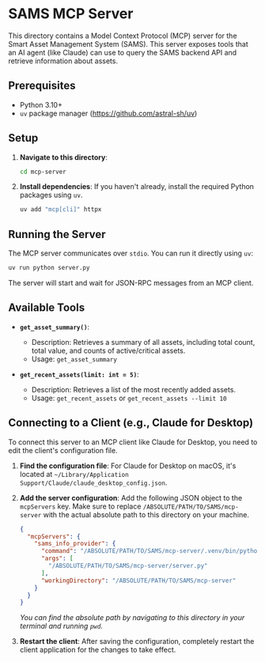 # SAMS MCP Server

This directory contains a Model Context Protocol (MCP) server for the Smart Asset Management System (SAMS).
This server exposes tools that an AI agent (like Claude) can use to query the SAMS backend API and retrieve information about assets.

## Prerequisites

- Python 3.10+
- `uv` package manager (https://github.com/astral-sh/uv)

## Setup

1.  **Navigate to this directory**:
    ```bash
    cd mcp-server
    ```

2.  **Install dependencies**:
    If you haven't already, install the required Python packages using `uv`.
    ```bash
    uv add "mcp[cli]" httpx
    ```

## Running the Server

The MCP server communicates over `stdio`. You can run it directly using `uv`:

```bash
uv run python server.py
```

The server will start and wait for JSON-RPC messages from an MCP client.

## Available Tools

-   **`get_asset_summary()`**:
    -   Description: Retrieves a summary of all assets, including total count, total value, and counts of active/critical assets.
    -   Usage: `get_asset_summary`

-   **`get_recent_assets(limit: int = 5)`**:
    -   Description: Retrieves a list of the most recently added assets.
    -   Usage: `get_recent_assets` or `get_recent_assets --limit 10`

## Connecting to a Client (e.g., Claude for Desktop)

To connect this server to an MCP client like Claude for Desktop, you need to edit the client's configuration file.

1.  **Find the configuration file**: For Claude for Desktop on macOS, it's located at `~/Library/Application Support/Claude/claude_desktop_config.json`.

2.  **Add the server configuration**: Add the following JSON object to the `mcpServers` key. Make sure to replace `/ABSOLUTE/PATH/TO/SAMS/mcp-server` with the actual absolute path to this directory on your machine.

    ```json
    {
      "mcpServers": {
        "sams_info_provider": {
          "command": "/ABSOLUTE/PATH/TO/SAMS/mcp-server/.venv/bin/python",
          "args": [
            "/ABSOLUTE/PATH/TO/SAMS/mcp-server/server.py"
          ],
          "workingDirectory": "/ABSOLUTE/PATH/TO/SAMS/mcp-server"
        }
      }
    }
    ```
    
    *You can find the absolute path by navigating to this directory in your terminal and running `pwd`.*

3.  **Restart the client**: After saving the configuration, completely restart the client application for the changes to take effect.
